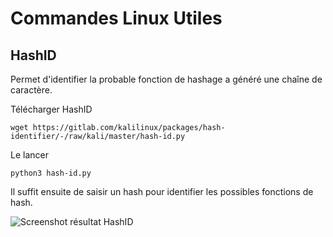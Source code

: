 # Commandes Linux Utiles

## HashID

Permet d'identifier la probable fonction de hashage a généré une chaîne de caractère.

Télécharger HashID

`wget https://gitlab.com/kalilinux/packages/hash-identifier/-/raw/kali/master/hash-id.py`

Le lancer

`python3 hash-id.py`

Il suffit ensuite de saisir un hash pour identifier les possibles fonctions de hash.

![Screenshot résultat HashID](https://raw.githubusercontent.com/watussi-cyber/Base_Connaissance_Cybersecurite/main/images/hash_id.png)

